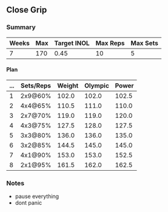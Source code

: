 ## Close Grip

### Summary

Weeks | Max | Target INOL | Max Reps | Max Sets
--- | --- | --- | --- | ---
7 | 170 | 0.45 | 10 | 5

#### Plan

 ... | Sets/Reps | Weight | Olympic | Power
--- | --- | --- | --- | ---
1 | 2x9@60% | 102.0 | 102.0 | 102.5
2 | 4x4@65% | 110.5 | 111.0 | 110.0
3 | 2x7@70% | 119.0 | 119.0 | 120.0
4 | 4x3@75% | 127.5 | 128.0 | 127.5
5 | 3x3@80% | 136.0 | 136.0 | 135.0
6 | 3x2@85% | 144.5 | 145.0 | 145.0
7 | 4x1@90% | 153.0 | 153.0 | 152.5
8 | 2x1@95% | 161.5 | 162.0 | 162.5

### Notes

- pause everything
- dont panic

